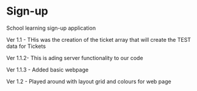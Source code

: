 # Sign-up
School learning sign-up application

Ver 1.1 -
  THis was the creation of the ticket array that will create the TEST data for Tickets

Ver 1.1.2-
   This is ading server functionality to our code

Ver 1.1.3 -
  Added basic webpage
  
Ver 1.2 -
  Played around with layout grid and colours for web page
